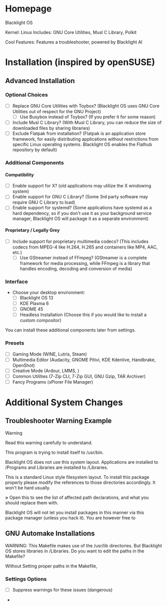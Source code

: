 # Homepage
Blacklight OS

Kernel: Linux
Includes: GNU Core Utilities, Musl C Library, Polkit

Cool Features: Features a troubleshooter, powered by Blacklight AI
# Installation (inspired by openSUSE)
## Advanced Installation
### Optional Choices
- [ ] Replace GNU Core Utilities with Toybox? (Blacklight OS uses GNU Core Utilities out of respect for the GNU Project)
	- [ ] Use Busybox instead of Toybox? (If you prefer it for some reason)
- [ ] Include Musl C Library? (With Musl C Library, you can reduce the size of downloaded files by sharing libraries)
- [ ] Exclude Flatpak from installation? (Flatpak is an application store framework, for easily distributing applications without restrictions from specific Linux operating systems. Blacklight OS enables the Flathub repository by default)
### Additional Components
#### Compatibility
- [ ] Enable support for X? (old applications may utilize the X windowing system)
- [ ] Enable support for GNU C Library? (Some 3rd party software may require GNU C Library to load)
- [ ] Enable support for systemd? (Some applications have systemd as a hard dependency, so if you don't use it as your background service manager, Blacklight OS will package it as a separate environment)
#### Proprietary / Legally Grey
- [ ] Include support for proprietary multimedia codecs? (This includes codecs from MPEG-4 like H.264, H.265 and containers like MP4, AAC, etc.)
	- [ ] Use GStreamer instead of FFmpeg? (GStreamer is a complete framework for media processing, while FFmpeg is a library that handles encoding, decoding and conversion of media)
### Interface
- Choose your desktop environment:
	- [ ] Blacklight OS 13
	- [ ] KDE Plasma 6
	- [ ] GNOME 45
	- [ ] Headless Installation (Choose this if you would like to install a custom compositor)

You can install these additional components later from settings.
### Presets
- [ ] Gaming Mode (WINE, Lutris, Steam)
- [ ] Multimedia Editor (Audacity, GNOME Pitivi, KDE Kdenlive, Handbrake, OpenShot)
- [ ] Creative Mode (Ardour, LMMS, )
- [ ] Common Utilities (7-Zip CLI, 7-Zip GUI, GNU Gzip, TAR Archiver)
- [ ] Fancy Programs (xPlorer File Manager)
# Additional System Changes

## Troubleshooter Warning Example

> [!warning]
> Read this warning carefully to understand.
> 
> This program is trying to install itself to /usr/bin.
> 
> Blacklight OS does not use this system layout. Applications are installed to /Programs and Libraries are installed to /Libraries.
> 
> This is a standard Linux style filesystem layout. To install this package properly please modify the references to those directories accordingly. It won't be hard usually.
> 
> **\>** Open this to see the list of affected path declarations, and what you should replace them with.
> 
> Blacklight OS will not let you install packages in this manner via this package manager (unless you hack it). You are however free to 
## GNU Automake Installations
WARNING: This Makefile makes use of the /usr/lib directories. But Blacklight OS stores libraries in /Libraries. Do you want to edit the paths in the Makefile?

Without Setting proper paths in the Makefile, 
### Settings Options
- [ ] Suppress warnings for these issues (dangerous)
- 